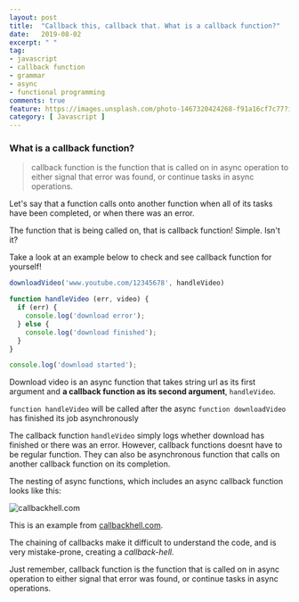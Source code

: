 ```yaml
---
layout: post
title:  "Callback this, callback that. What is a callback function?"
date:   2019-08-02
excerpt: " "
tag:
- javascript
- callback function
- grammar
- async
- functional programming
comments: true
feature: https://images.unsplash.com/photo-1467320424268-f91a16cf7c77?ixlib=rb-1.2.1&ixid=eyJhcHBfaWQiOjEyMDd9&auto=format&fit=crop&w=1500&q=80
category: [ Javascript ]
---
```


### What is a callback function?

> callback function is the function that is called on in async operation to either signal that error was found, or continue tasks in async operations.

Let's say that a function calls onto another function when all of its tasks have been completed, or when there was an error.

The function that is being called on, that is callback function! Simple. Isn't it?



Take a look at an example below to check and see callback function for yourself!

```js
downloadVideo('www.youtube.com/12345678', handleVideo)

function handleVideo (err, video) {
  if (err) {
    console.log('download error');
  } else {
    console.log('download finished');
  }
}

console.log('download started');
```

Download video is an async function that takes string url as its first argument and **a callback function as its second argument**, `handleVideo`.

`function handleVideo` will be called after the async `function downloadVideo` has finished its job asynchronously

The callback function `handleVideo` simply logs whether download has finished or there was an error. However, callback functions doesnt have to be regular function. They can also be asynchronous function that calls on another callback function on its completion.

The nesting of async functions, which includes an async callback function looks like this:

![callbackhell.com](/Users/imhojang/Desktop/callbackhell.com.png)

This is an example from [callbackhell.com](www.callbackhell.com).  

The chaining of callbacks make it difficult to understand the code, and is very mistake-prone, creating a *callback-hell.*

Just remember, callback function is the function that is called on in async operation to either signal that error was found, or continue tasks in async operations.



